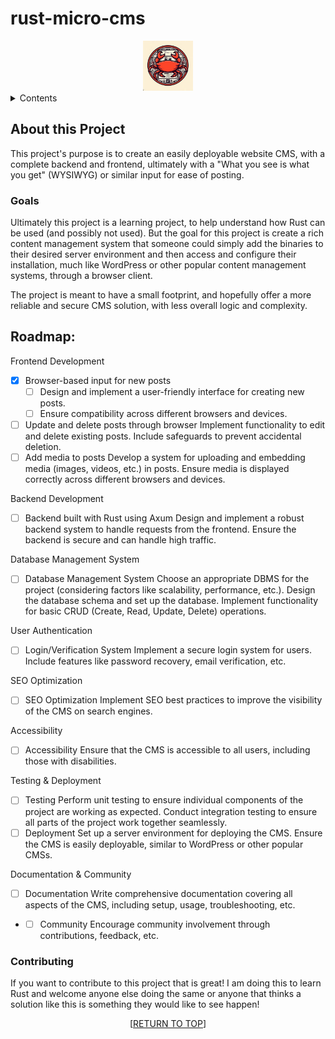 <a name="readme-top"></a>
# rust-micro-cms
<div align="center">
<img src="images/logo.png" alt="Logo" width="80" height="80">
</div>

<details>
	<summary>Contents</summary>
	<ol>
		<li>
			<a href="#purpose">Purpose</a>
		</li>
		<li>
			<a href="#about-this-project">About this Project</a>
			<ul>
				<li><a href="#goals">Goals</a></li>
			</ul>
		</li>
		<li><a href="#roadmap">Roadmap</a></li>
		<li><a href="#contributing">Contributing</a></li>
	</ol>
</details>


## About this Project

This project's purpose is to create an easily deployable website CMS, with a complete backend and frontend, ultimately with a "What you see is what you get" (WYSIWYG) or similar input for ease of posting.

### Goals

Ultimately this project is a learning project, to help understand how Rust can be used (and possibly not used). But the goal for this project is create a rich content management system that someone could simply add the binaries to their desired server environment and then access and configure their installation, much like WordPress or other popular content management systems, through a browser client. 

The project is meant to have a small footprint, and hopefully offer a more reliable and secure CMS solution, with less overall logic and complexity.

## Roadmap:
Frontend Development

- [x] Browser-based input for new posts
	- [ ] Design and implement a user-friendly interface for creating new posts.
	- [ ] Ensure compatibility across different browsers and devices.
- [ ] Update and delete posts through browser
	Implement functionality to edit and delete existing posts.
	Include safeguards to prevent accidental deletion.
- [ ] Add media to posts
	Develop a system for uploading and embedding media (images, videos, etc.) in posts.
	Ensure media is displayed correctly across different browsers and devices.

Backend Development

- [ ] Backend built with Rust using Axum
	Design and implement a robust backend system to handle requests from the frontend.
	Ensure the backend is secure and can handle high traffic.

Database Management System

- [ ] Database Management System
	Choose an appropriate DBMS for the project (considering factors like scalability, performance, etc.).
	Design the database schema and set up the database.
	Implement functionality for basic CRUD (Create, Read, Update, Delete) operations.

User Authentication

- [ ] Login/Verification System
	Implement a secure login system for users.
	Include features like password recovery, email verification, etc.

SEO Optimization

- [ ] SEO Optimization
	Implement SEO best practices to improve the visibility of the CMS on search engines.

Accessibility

- [ ] Accessibility
	Ensure that the CMS is accessible to all users, including those with disabilities.

Testing & Deployment

- [ ] Testing
	Perform unit testing to ensure individual components of the project are working as expected.
	Conduct integration testing to ensure all parts of the project work together seamlessly.
- [ ] Deployment
	Set up a server environment for deploying the CMS.
	Ensure the CMS is easily deployable, similar to WordPress or other popular CMSs.

Documentation & Community

- [ ] Documentation
	Write comprehensive documentation covering all aspects of the CMS, including setup, usage, troubleshooting, etc.
- - [ ] Community
	Encourage community involvement through contributions, feedback, etc.


### Contributing

If you want to contribute to this project that is great! I am doing this to learn Rust and welcome anyone else doing the same or anyone that thinks a solution like this is something they would like to see happen!

<p align="center">[<a href="#readme-top">RETURN TO TOP</a>]</p>
